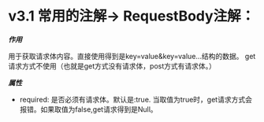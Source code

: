 # v3.1 常用的注解-> RequestBody注解：

***作用***

用于获取请求体内容。直接使用得到是key=value&key=value...结构的数据。
get请求方式不使用（也就是get方式没有请求体，post方式有请求体。）
    
 ***属性***  
 
* required:
是否必须有请求体。默认是:true.
当取值为true时，get请求方式会报错。如果取值为false,get请求得到是Null。